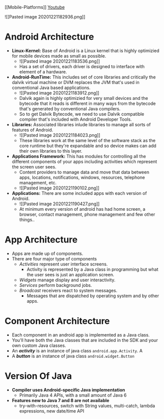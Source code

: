 [[Mobile-Platforms]]
[Youtube](https://youtu.be/deq8mkt_cxQ)

![[Pasted image 20201221182936.png]]

# Android Architecture
- **Linux-Kernel:** Base of Android is a Linux kernel that is highly optimizied for mobile devices made as small as possible.
	- ![[Pasted image 20201221183536.png]]
	- Has a set of drivers, each driver is designed to interface with element of a hardware.
- **Android-RunTime:** This includes set of core libraries and critically the dalvik virtual machine or DVM replaces the JVM that's used in conventional Java based applications.
	- ![[Pasted image 20201221183912.png]]
	- Dalvik again is highly optimizied for very small devices and the bytecode that it reads is different in many ways from the bytecode that's generated by conventional Java compilers.
	- So to get Dalvik Bytecode, we need to use Dalvik compatible compiler that's included with Android Developer Tools.
- **Libraries:** Associated libraries inlude libraries to manage all sorts of features of Android.
	- ![[Pasted image 20201221184023.png]]
	- These libraries work at the same level of the software stack as the core runtime but they're expandable and so device makes can add their own libraries to this layer.
- **Applications Framework:** This has modules for controlling all the different components of your apps including activities which represent the screen user sees. 
	- Content providers to manage data and move that data between apps, locations, notifications, windows, resources, telephone management, etc.
	- ![[Pasted image 20201221190102.png]]
- **Applications:** There are some included apps with each version of Android.
	- ![[Pasted image 20201221190427.png]]
	- At minimum every version of android has had home screen, a browser, contact management, phone management and few other things..


# App Architecture 
- Apps are made up of components.
- There are four major type of components
	- *Activities* represent user interface screens.
		- Activity is represented by a Java class in programming but what the user sees is just an application screen.
	- *Widgets* manage display and user interactivity.
	- *Services* perform background jobs.
	- *Broadcast* receivers react to system messages.
		- Messages that are dispatched by operating system and by other apps.
	

# Component Architecture
- Each component in an android app is implemented as a Java class.
- You'll have both the Java classes that are included in the SDK and your own custom Java classes.
- An ***activity*** is an instance of java class `android.app.Activity`. A
- A ***button*** is an instance of java class `android.widget.Button`


# Version Of Java
- **Compiler uses Android-specific Java implementation**
	- Primarily Java 4 APIs, with a small amount of Java 6
- **Features new to Java 7 and 8 are not available**
	- try-with-resources, switch with String values, multi-catch, lambda expressions, new date/time API
